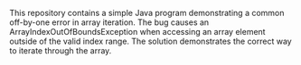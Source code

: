 This repository contains a simple Java program demonstrating a common off-by-one error in array iteration. The bug causes an ArrayIndexOutOfBoundsException when accessing an array element outside of the valid index range. The solution demonstrates the correct way to iterate through the array.